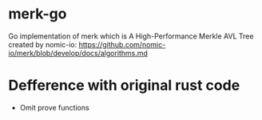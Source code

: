 # merk-go
Go implementation of merk which is A High-Performance Merkle AVL Tree created by nomic-io: https://github.com/nomic-io/merk/blob/develop/docs/algorithms.md


# Defference with original rust code
- Omit prove functions

